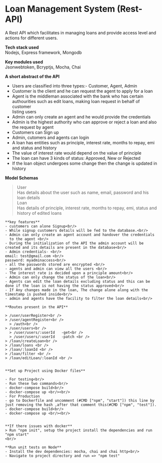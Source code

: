 # Loan Management System (Rest-API)
A Rest API which facilitates in managing loans and provide access level and actions for different users.

**Tech stack used**<br/>
  Nodejs, Express framework, Mongodb

**Key modules used**<br>
  Jsonwebtoken, Bcryptjs, Mocha, Chai   

  **A short abstract of the API**
  - Users are classified into three types:- Customer, Agent, Admin<br/>
  - Customer is the client and he can request the agent to apply for a loan <br/>
  - Agent is the middleman associated with the bank who has certain authourities such as edit loans, making loan request in behalf of customer<br/>
    listing users<br/>
  - Admin can only create an agent and he would provide the credentials<br/>
  - Admin is the highest authority who can approve or reject a loan and also the request by agent<br/>
  - Customers can Sign up<br/>
  - Admin, cutomers and agents can login<br/>
  - A loan has entities such as principle, interest rate, months to repay, emi and status and history<br/>
  - The value of interest rate would depend on the value of principle<br/>
  - The loan can have 3 kinds of status: Approved, New or Rejected<br/>
  - If the loan object undergoes some change then the change is updated in history

  **Model Schemas**
  > User<br/>
    Has details about the user such as name, email, password and his loan details<br/>
   >Loan<br/>
    Has details of principle, interest rate, months to repay, emi, status and history of edited loans<br/>


    **key features**
    - customers can alone Signup<br/>
    - While signup customers details will be fed to the database.<br/>
    - Admin can only create an agent account and handover the credentials
      to the agent <br/>
    - During the initialization of the API the admin account will be     created and its details are present in the database<br/>
    - Admin credentials- <br/>
    email: test@gmail.com <br/>
    password: myadminaccess<br/>
    - all the passwords stored are encrypted <br/>
    - agents and admin can view all the users <br/>
    - The interest rate is decided upon a principle amount<br/>
    - Admin can only change the status of the loan<br/>
    - Agents can edit the loan details excluding status and this can be done if the loan is not having the status approved<br/>
    - If Any changes made in the loan, The change alone along with the timestamp is pushed inside<br/>
    - admin and agents have the facility to filter the loan details<br/>

    **Routes present in the API**

    > /user/userRegister<br />
    > /user/agentRegister<br />
      > /auth<br />
    > /user/users<br />
      > /user/users/:userId   -get<br />
      > /user/users/:userId   -patch <br />
    > /loan/createLoan<br />
    > /loan/loans <br />
    > /loan/:loanId <br />
    > /loan/filter <br />
    > /loan/editLoan/:loanId <br />


    **Set up Project using Docker files**

    - For testing<br/>
    - Run these two commands<br/>
    - docker-compose build<br/>
    - docker-compose up <br/><br/>
    - For Production
    - go to Dockerfile and uncomment (#CMD ["npm", "start"]) this line by just removing the hash ,after that comment this(#CMD ["npm", "test"]).
    - docker-compose build<br/>
    - docker-compose up <br/><br/>


    **If there issues with docker**
    > Run "npm init", setup the project install the dependencies and run "npm start"
    <br/>

    **Run unit tests on Node**
    - Install the dev dependencies: mocha, chai and chai http<br/>
    - Navigate to project directory and run => "npm test"
